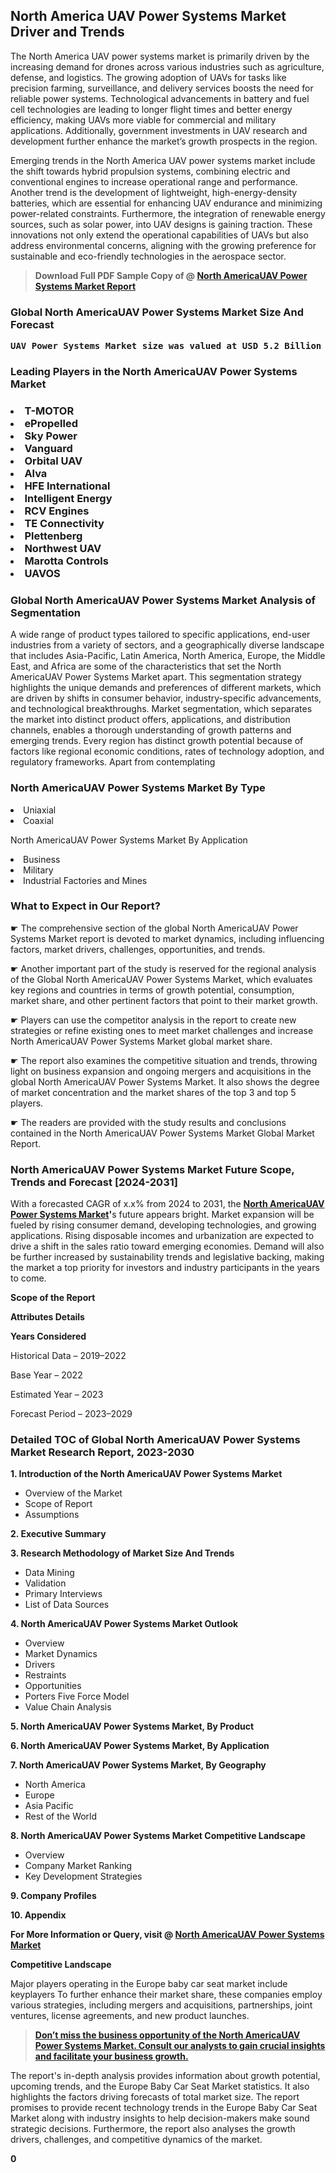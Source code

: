 <p> <h2>North America UAV Power Systems Market Driver and Trends</h2><p>The North America UAV power systems market is primarily driven by the increasing demand for drones across various industries such as agriculture, defense, and logistics. The growing adoption of UAVs for tasks like precision farming, surveillance, and delivery services boosts the need for reliable power systems. Technological advancements in battery and fuel cell technologies are leading to longer flight times and better energy efficiency, making UAVs more viable for commercial and military applications. Additionally, government investments in UAV research and development further enhance the market’s growth prospects in the region.</p><p>Emerging trends in the North America UAV power systems market include the shift towards hybrid propulsion systems, combining electric and conventional engines to increase operational range and performance. Another trend is the development of lightweight, high-energy-density batteries, which are essential for enhancing UAV endurance and minimizing power-related constraints. Furthermore, the integration of renewable energy sources, such as solar power, into UAV designs is gaining traction. These innovations not only extend the operational capabilities of UAVs but also address environmental concerns, aligning with the growing preference for sustainable and eco-friendly technologies in the aerospace sector.</p></p><blockquote id="" class=""><strong>Download Full PDF Sample Copy of @&nbsp;<a href="https://www.verifiedmarketreports.com/download-sample/?rid=246006&utm_source=GitHub-Jan&utm_medium=284" target="_blank">North AmericaUAV Power Systems Market Report</a>&nbsp;&nbsp;</strong></blockquote><h3 id="" class=""><strong>Global&nbsp;North AmericaUAV Power Systems Market Size And Forecast</strong></h3><pre class="reader-text-block__code-block"><strong>UAV Power Systems Market size was valued at USD 5.2 Billion in 2022 and is projected to reach USD 12.4 Billion by 2030, growing at a CAGR of 12.3% from 2024 to 2030.</strong></pre><h3 id="" class="">Leading Players in the&nbsp;North AmericaUAV Power Systems Market</h3><h3 class=""></Li><Li>T-MOTOR</Li><Li> ePropelled</Li><Li> Sky Power</Li><Li> Vanguard</Li><Li> Orbital UAV</Li><Li> Alva</Li><Li> HFE International</Li><Li> Intelligent Energy</Li><Li> RCV Engines</Li><Li> TE Connectivity</Li><Li> Plettenberg</Li><Li> Northwest UAV</Li><Li> Marotta Controls</Li><Li> UAVOS</h3><h3 id="" class="">Global&nbsp;North AmericaUAV Power Systems Market Analysis of Segmentation</h3><p id="" class="">A wide range of product types tailored to specific applications, end-user industries from a variety of sectors, and a geographically diverse landscape that includes Asia-Pacific, Latin America, North America, Europe, the Middle East, and Africa are some of the characteristics that set the North AmericaUAV Power Systems Market apart. This segmentation strategy highlights the unique demands and preferences of different markets, which are driven by shifts in consumer behavior, industry-specific advancements, and technological breakthroughs. Market segmentation, which separates the market into distinct product offers, applications, and distribution channels, enables a thorough understanding of growth patterns and emerging trends. Every region has distinct growth potential because of factors like regional economic conditions, rates of technology adoption, and regulatory frameworks. Apart from contemplating</p><h3 id="" class="">North AmericaUAV Power Systems Market&nbsp;By Type</h3><p></Li><Li>Uniaxial</Li><Li> Coaxial</p><div class="" data-test-id=""><p>North AmericaUAV Power Systems Market&nbsp;By Application</p></div><p class=""></Li><Li>Business</Li><Li> Military</Li><Li> Industrial Factories and Mines</p><div class="" data-test-id=""><h3><span class="">What to Expect in Our Report?</span></h3></div><div class="" data-test-id=""><p><span class="">☛ The comprehensive section of the global North AmericaUAV Power Systems Market report is devoted to market dynamics, including influencing factors, market drivers, challenges, opportunities, and trends.</span></p></div><div class="" data-test-id=""><p><span class="">☛ Another important part of the study is reserved for the regional analysis of the Global North AmericaUAV Power Systems Market, which evaluates key regions and countries in terms of growth potential, consumption, market share, and other pertinent factors that point to their market growth.</span></p></div><div class="" data-test-id=""><p><span class="">☛ Players can use the competitor analysis in the report to create new strategies or refine existing ones to meet market challenges and increase North AmericaUAV Power Systems Market global market share.</span></p></div><div class="" data-test-id=""><p><span class="">☛ The report also examines the competitive situation and trends, throwing light on business expansion and ongoing mergers and acquisitions in the global North AmericaUAV Power Systems Market. It also shows the degree of market concentration and the market shares of the top 3 and top 5 players.</span></p></div><div class="" data-test-id=""><p><span class="">☛ The readers are provided with the study results and conclusions contained in the North AmericaUAV Power Systems Market Global Market Report.</span></p></div><div class="" data-test-id=""><h3><span class="">North AmericaUAV Power Systems Market Future Scope, Trends and Forecast [2024-2031]</span></h3></div><div class="" data-test-id=""><p><span class="">With a forecasted CAGR of x.x% from 2024 to 2031, the <strong><a href="https://www.verifiedmarketreports.com/download-sample/?rid=246006&utm_source=GitHub-Jan&utm_medium=284" target="_blank">North AmericaUAV Power Systems Market</a>'</strong>s future appears bright. Market expansion will be fueled by rising consumer demand, developing technologies, and growing applications. Rising disposable incomes and urbanization are expected to drive a shift in the sales ratio toward emerging economies. Demand will also be further increased by sustainability trends and legislative backing, making the market a top priority for investors and industry participants in the years to come.</span></p><p id="ember66" class="ember-view reader-text-block__paragraph"><strong>Scope of the Report</strong></p><p id="ember67" class="ember-view reader-text-block__paragraph"><strong>Attributes Details</strong></p><p id="ember68" class="ember-view reader-text-block__paragraph"><strong>Years Considered</strong></p><p id="ember69" class="ember-view reader-text-block__paragraph">Historical Data &ndash; 2019&ndash;2022</p><p id="ember70" class="ember-view reader-text-block__paragraph">Base Year &ndash; 2022</p><p id="ember71" class="ember-view reader-text-block__paragraph">Estimated Year &ndash; 2023</p><p id="ember72" class="ember-view reader-text-block__paragraph">Forecast Period &ndash; 2023&ndash;2029</p></div><h3 id="" class="">Detailed TOC of Global North AmericaUAV Power Systems Market Research Report, 2023-2030</h3><p id="" class=""><strong>1. Introduction of the North AmericaUAV Power Systems Market</strong></p><ul><li>Overview of the Market</li><li>Scope of Report</li><li>Assumptions</li></ul><p id="" class=""><strong>2. Executive Summary</strong></p><p id="" class=""><strong>3. Research Methodology of Market Size And Trends</strong></p><ul><li>Data Mining</li><li>Validation</li><li>Primary Interviews</li><li>List of Data Sources</li></ul><p id="" class=""><strong>4. North AmericaUAV Power Systems Market Outlook</strong></p><ul><li>Overview</li><li>Market Dynamics</li><li>Drivers</li><li>Restraints</li><li>Opportunities</li><li>Porters Five Force Model</li><li>Value Chain Analysis</li></ul><p id="" class=""><strong>5. North AmericaUAV Power Systems Market, By Product</strong></p><p id="" class=""><strong>6. North AmericaUAV Power Systems Market, By Application</strong></p><p id="" class=""><strong>7. North AmericaUAV Power Systems Market, By Geography</strong></p><ul><li>North America</li><li>Europe</li><li>Asia Pacific</li><li>Rest of the World</li></ul><p id="" class=""><strong>8. North AmericaUAV Power Systems Market Competitive Landscape</strong></p><ul><li>Overview</li><li>Company Market Ranking</li><li>Key Development Strategies</li></ul><p id="" class=""><strong>9. Company Profiles</strong></p><p id="" class=""><strong>10. Appendix</strong></p><p><strong>For More Information or Query, visit&nbsp;@ <a href="https://www.verifiedmarketreports.com/product/uav-power-systems-market/" target="_blank">North AmericaUAV Power Systems Market</a></strong></p><p id="ember61" class="ember-view reader-text-block__paragraph"><strong>Competitive Landscape</strong></p><p id="ember62" class="ember-view reader-text-block__paragraph">Major players operating in the Europe baby car seat market include keyplayers To further enhance their market share, these companies employ various strategies, including mergers and acquisitions, partnerships, joint ventures, license agreements, and new product launches.</p><blockquote id="ember63" class="ember-view reader-text-block__blockquote"><strong><a href="https://www.verifiedmarketreports.com/download-sample/?rid=246006&utm_source=GitHub-Jan&utm_medium=284" target="_blank">Don&rsquo;t miss the business opportunity of the North AmericaUAV Power Systems Market. Consult our analysts to gain crucial insights and facilitate your business growth.</a></strong></blockquote><p id="ember64" class="ember-view reader-text-block__paragraph">The report's in-depth analysis provides information about growth potential, upcoming trends, and the Europe Baby Car Seat Market statistics. It also highlights the factors driving forecasts of total market size. The report promises to provide recent technology trends in the Europe Baby Car Seat Market along with industry insights to help decision-makers make sound strategic decisions. Furthermore, the report also analyses the growth drivers, challenges, and competitive dynamics of the market.</p><p class="ember-view reader-text-block__paragraph"><strong>0</strong></p>
